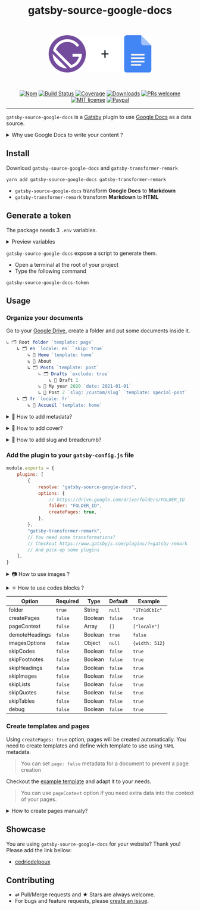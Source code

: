 <div align="center">
  <h1>gatsby-source-google-docs</h1>
  <br/>
  <p>
    <img src="./logo.png" alt="gatsby-source-google-docs" height="100px">
  </p>
  <br/>

[![Npm][badge-npm]][npm]
[![Build Status][badge-build]][travis]
[![Coverage][badge-coverage]][codecov]
[![Downloads][badge-downloads]][npm]
[![PRs welcome][badge-prs]](#contributing)
[![MIT license][badge-licence]](./LICENCE.md)
[![Paypal][badge-paypal]](https://paypal.me/cedricdelpoux)

</div>

---

`gatsby-source-google-docs` is a [Gatsby](https://www.gatsbyjs.org/) plugin to use [Google Docs](https://docs.google.com/) as a data source.

<p><details><summary>Why use Google Docs to write your content ?</summary>

-   🖋 Best online WYSIWYG editor
-   🖥 Desktop web app
-   📱 Mobile app
-   🛩 Offline redaction
-   🔥 No need for external CMS
-   ✅ No more content in your source code
-   🗂 Automatic breadcrumb generation
-   🤡 Custom metadata fields

</details></p>

## Install

Download `gatsby-source-google-docs` and `gatsby-transformer-remark`

```shell
yarn add gatsby-source-google-docs gatsby-transformer-remark
```

-   `gatsby-source-google-docs` transform **Google Docs** to **Markdown**
-   `gatsby-transformer-remark` transform **Markdown** to **HTML**

## Generate a token

The package needs 3 `.env` variables.

<p><details><summary>Preview variables</summary>

```dotenv
GOOGLE_OAUTH_CLIENT_ID=2...m.apps.googleusercontent.com
GOOGLE_OAUTH_CLIENT_SECRET=Q...axL
GOOGLE_DOCS_TOKEN={"access_token":"ya...J0","refresh_token":"1..mE","scope":"https://www.googleapis.com/auth/drive.metadata.readonly https://www.googleapis.com/auth/documents.readonly","token_type":"Bearer","expiry_date":1598284554759}
```

</details></p>

`gatsby-source-google-docs` expose a script to generate them.

-   Open a terminal at the root of your project
-   Type the following command

```shell
gatsby-source-google-docs-token
```

## Usage

### Organize your documents

Go to your [Google Drive](https://drive.google.com/drive/), create a folder and put some documents inside it.

```js
↳ 🗂 Root folder `template: page`
    ↳ 🗂 en `locale: en` `skip: true`
        ↳ 📝 Home `template: home`
        ↳ 📝 About
        ↳ 🗂 Posts `template: post`
            ↳ 🗂 Drafts `exclude: true`
                ↳ 📝 Draft 1
            ↳ 📝 My year 2020 `date: 2021-01-01`
            ↳ 📝 Post 2 `slug: /custom/slug` `template: special-post`
    ↳ 🗂 fr `locale: fr`
        ↳ 📝 Accueil `template: home`
```

<p><details><summary>🤡 How to add metadata?</summary>

-   Fill the document (or folder) `description` field in Google Drive with a `YAML` object

```yaml
locale: fr
template: post
category: Category Name
tags: [tag1, tag2]
slug: /custom-slug
date: 2019-01-01
```

-   Spread metadata into the tree using folders metadata.

> ⬆️ For the tree example above:
>
> -   Every node will have `template: page` defined as default excepts if you redefine it later.
> -   You need to create 3 different templates: `page` (default), `home`, `post`. [Checkout the example template](./example/src/templates/page.js)

-   Exclude folders and documents using `exclude: true`. Perfect to keep drafts documents. One you want to publish a page, juste move the document one level up.

> ⬆️ For the tree example above:
>
> -   Documents under `Drafts` will be exclude because of `exclude: true`.

-   Every metadata will be available in `GoogleDocs` nodes and you can use everywhere in you `Gatsby` site

</details></p>

<p><details><summary>🌄 How to add cover?</summary>

Add an image in your [Google Document first page header](https://support.google.com/docs/answer/86629)

</details></p>

<p><details><summary>🍞 How to add slug and breadcrumb?</summary>

`slug` and `breadcrumb` fields add automatically generated using the folders tree structure and transformed using `kebab-case`.

> ⬆️ For the tree example above:
> The `GoogleDocs` node for document `My year 2020`
>
> ```js
> {
>     path: "/en/posts/my-year-2020" // Original Google Drive path
>     slug: "/posts/my-year-2020" // `en` is out because of `skip: true`
>     breadcrumb: [
>         {name: "Posts", slug: "/posts"},
>         {name: "My year 2020", slug: "/posts/my-year-2020"},
>     ],
>     template: "post" ,// src/templates/post.js
>     locale: "fr",
>     date: "2021-01-01" // Fixed date !
> }
> ```
>
> The `GoogleDocs` node for document `Post 2` will have a custom slug
>
> ```js
> {
>     path: "/en/posts/post-2"
>     slug: "/custom/slug"
>     breadcrumb: [
>         {name: "Posts", slug: "/posts"},
>         {name: "Post 2", slug: "/custom/slug"},
>     ],
>     template: "special-post",  // src/templates/special-post.js
>     locale: "en",
>     date: "2020-09-12" // Google Drive document creation date
> }
> ```

You also can add metadata (`locale`, `date`, `template`, ...) to your documents.

</details></p>

### Add the plugin to your `gatsby-config.js` file

```js
module.exports = {
    plugins: [
        {
            resolve: "gatsby-source-google-docs",
            options: {
                // https://drive.google.com/drive/folders/FOLDER_ID
                folder: "FOLDER_ID",
                createPages: true,
            },
        },
        "gatsby-transformer-remark",
        // You need some transformations?
        // Checkout https://www.gatsbyjs.com/plugins/?=gatsby-remark
        // And pick-up some plugins
    ],
}
```

<p><details><summary>📷 How to use images ?</summary>

`gatsby-plugin-sharp`, `gatsby-transformer-sharp` and `gatsby-remark-images` are required if you want to take advantage of [gatsby-image blur-up technique](https://using-gatsby-image.gatsbyjs.org/blur-up/).

```shell
yarn add gatsby-plugin-sharp gatsby-transformer-sharp gatsby-remark-images
```

```js
module.exports = {
    plugins: [
        "gatsby-source-google-docs",
        "gatsby-plugin-sharp",
        "gatsby-transformer-sharp",
        {
            resolve: "gatsby-transformer-remark",
            options: {
                plugins: ["gatsby-remark-images"],
            },
        },
    ],
}
```

</details></p>

<p><details><summary>⚛️ How to use codes blocks ?</summary>

Use [Code Blocks](https://gsuite.google.com/marketplace/app/code_blocks/100740430168) Google Docs extension to format your code blocks.

To specify the lang, you need to add a fist line in your code block following the format `lang:javascript`.

To get Syntax highlighting, I recommend using `prismjs` but it's not mandatory.

```shell
yarn add gatsby-remark-prismjs prismjs
```

Add the `gatsby-remark-prismjs` plugin to your `gatsby-config.js`

```js
module.exports = {
    plugins: [
        "gatsby-source-google-docs",
        {
            resolve: "gatsby-transformer-remark",
            options: {
                plugins: ["gatsby-remark-prismjs"],
            },
        },
    ],
}
```

Import a `prismjs` theme in your `gatsby-browser.js`

```js
require("prismjs/themes/prism.css")
```

</details></p>

| Option         | Required | Type    | Default | Example        |
| -------------- | -------- | ------- | ------- | -------------- |
| folder         | `true`   | String  | `null`  | `"1Tn1dCbIc"`  |
| createPages    | `false`  | Boolean | `false` | `true`         |
| pageContext    | `false`  | Array   | `[]`    | `["locale"]`   |
| demoteHeadings | `false`  | Boolean | `true`  | `false`        |
| imagesOptions  | `false`  | Object  | `null`  | `{width: 512}` |
| skipCodes      | `false`  | Boolean | `false` | `true`         |
| skipFootnotes  | `false`  | Boolean | `false` | `true`         |
| skipHeadings   | `false`  | Boolean | `false` | `true`         |
| skipImages     | `false`  | Boolean | `false` | `true`         |
| skipLists      | `false`  | Boolean | `false` | `true`         |
| skipQuotes     | `false`  | Boolean | `false` | `true`         |
| skipTables     | `false`  | Boolean | `false` | `true`         |
| debug          | `false`  | Boolean | `false` | `true`         |

### Create templates and pages

Using `createPages: true` option, pages will be created automatically.
You need to create templates and define wich template to use using `YAML` metadata.

> You can set `page: false` metadata for a document to prevent a page creation

Checkout the [example template](./example/src/templates/page.js) and adapt it to your needs.

> You can use `pageContext` option if you need extra data into the context of your pages.

<p><details><summary>How to create pages manualy?</summary>

If you prefer to create pages manualy, checkout the [createPages API](./src/utils/create-pages.js) et adapt it to your needs.

</details></p>

## Showcase

You are using `gatsby-source-google-docs` for your website? Thank you!
Please add the link bellow:

-   [cedricdelpoux](https://cedricdelpoux.fr/en)

## Contributing

-   ⇄ Pull/Merge requests and ★ Stars are always welcome.
-   For bugs and feature requests, please [create an issue][github-issue].

[badge-paypal]: https://img.shields.io/badge/sponsor-PayPal-3b7bbf.svg?style=flat-square
[badge-npm]: https://img.shields.io/npm/v/gatsby-source-google-docs.svg?style=flat-square
[badge-downloads]: https://img.shields.io/npm/dt/gatsby-source-google-docs.svg?style=flat-square
[badge-build]: https://img.shields.io/travis/cedricdelpoux/gatsby-source-google-docs/master?style=flat-square
[badge-coverage]: https://img.shields.io/codecov/c/github/cedricdelpoux/gatsby-source-google-docs/master.svg?style=flat-square
[badge-licence]: https://img.shields.io/badge/license-MIT-blue.svg?style=flat-square
[badge-prs]: https://img.shields.io/badge/PRs-welcome-brightgreen.svg?style=flat-square
[npm]: https://www.npmjs.org/package/gatsby-source-google-docs
[travis]: https://travis-ci.org/cedricdelpoux/gatsby-source-google-docs
[codecov]: https://codecov.io/gh/cedricdelpoux/gatsby-source-google-docs
[github-issue]: https://github.com/cedricdelpoux/gatsby-source-google-docs/issues/new
